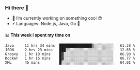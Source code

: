 ### Hi there 👋

<!--
**nodejh/nodejh** is a ✨ _special_ ✨ repository because its `README.md` (this file) appears on your GitHub profile.

Here are some ideas to get you started:

- 🔭 I’m currently working on ...
- 🌱 I’m currently learning ...
- 👯 I’m looking to collaborate on ...
- 🤔 I’m looking for help with ...
- 💬 Ask me about ...
- 📫 How to reach me: ...
- 😄 Pronouns: ...
- ⚡ Fun fact: ...
-->

- 🔭 I’m currently working on something cool :wink:
- ⚡ Languages: Node.js, Java, Go :thought_balloon:

📊 **This week I spent my time on**

<!--START_SECTION:waka-->
```text
Java     11 hrs 34 mins  ███████████████▒░░░░░░░░░   61.28 % 
JSON     2 hrs 23 mins   ███░░░░░░░░░░░░░░░░░░░░░░   12.63 % 
Groovy   1 hr 18 mins    █▓░░░░░░░░░░░░░░░░░░░░░░░   06.90 % 
Docker   1 hr 16 mins    █▓░░░░░░░░░░░░░░░░░░░░░░░   06.77 % 
XML      45 mins         █░░░░░░░░░░░░░░░░░░░░░░░░   04.01 % 
```
<!--END_SECTION:waka-->


<!--
:traffic_light: **Visitors**

![visitors](https://visitor-badge.glitch.me/badge?page_id=nodejh.nodejh)
-->
